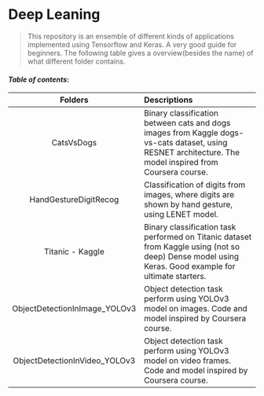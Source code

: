 # Deep Leaning
> This repository is an ensemble of different kinds of applications implemented using Tensorflow and Keras. A very good guide for beginners. The following table gives a overview(besides the name) of what different folder contains.

#### **_Table of contents_**:
| Folders        | Descriptions       |
| :-------------: |:-------------|
| CatsVsDogs|Binary classification between cats and dogs images from Kaggle dogs-vs-cats dataset, using RESNET architecture. The model inspired from Coursera course. |
| HandGestureDigitRecog| Classification of digits from images, where digits are shown by hand gesture, using LENET model.|
| Titanic - Kaggle | Binary classification task performed on Titanic dataset from Kaggle using (not so deep) Dense model using Keras. Good example for ultimate starters.|
|ObjectDetectionInImage_YOLOv3| Object detection task perform using YOLOv3 model on images. Code and model inspired by Coursera course.|
|ObjectDetectionInVideo_YOLOv3| Object detection task perform using YOLOv3 model on video frames. Code and model inspired by Coursera course.|
